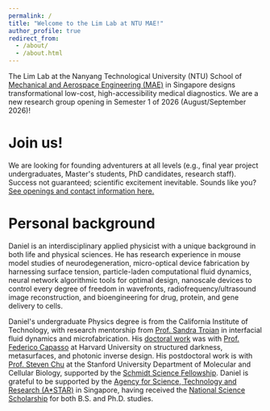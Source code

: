 ```yaml
---
permalink: /
title: "Welcome to the Lim Lab at NTU MAE!"
author_profile: true
redirect_from: 
  - /about/
  - /about.html
---
```

The Lim Lab at the Nanyang Technological University (NTU) School of [Mechanical and Aerospace Engineering (MAE)](https://www.ntu.edu.sg/mae) in Singapore designs transformational low-cost, high-accessibility medical diagnostics. We are a new research group opening in Semester 1 of 2026 (August/September 2026)!

# Join us!
We are looking for founding adventurers at all levels (e.g., final year project undergraduates, Master's students, PhD candidates, research staff). Success not guaranteed; scientific excitement inevitable. Sounds like you? [See openings and contact information here.](join.md)

# Personal background

Daniel is an interdisciplinary applied physicist with a unique background in both life and physical sciences. He has research experience in mouse model studies of neurodegeneration, micro-optical device fabrication by harnessing surface tension, particle-laden computational fluid dynamics, neural network algorithmic tools for optimal design, nanoscale devices to control every degree of freedom in wavefronts, radiofrequency/ultrasound image reconstruction, and bioengineering for drug, protein, and gene delivery to cells.

Daniel's undergraduate Physics degree is from the California Institute of Technology, with research mentorship from [Prof. Sandra Troian](http://troian.caltech.edu/) in interfacial fluid dynamics and microfabrication. His [doctoral work](https://www.proquest.com/docview/2892615112/fulltextPDF/6CD9A7EFBA8C4A6FPQ/) was with [Prof. Federico Capasso](https://capasso.seas.harvard.edu/) at Harvard University on structured darkness, metasurfaces, and photonic inverse design. His postdoctoral work is with [Prof. Steven Chu](https://www.stevechulab.com/) at the Stanford University Department of Molecular and Cellular Biology, supported by the [Schmidt Science Fellowship](https://schmidtsciencefellows.org/). Daniel is grateful to be supported by the [Agency for Science, Technology and Research (A*STAR)](https://www.a-star.edu.sg/) in Singapore, having received the [National Science Scholarship](https://www.a-star.edu.sg/Scholarships/for-graduate-studies/national-science-scholarship-phd) for both B.S. and Ph.D. studies.

